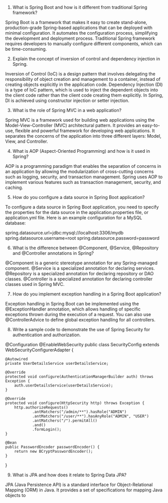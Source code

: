 1. What is Spring Boot and how is it different from traditional Spring framework?

Spring Boot is a framework that makes it easy to create stand-alone, production-grade Spring-based applications that can be deployed with minimal configuration. It automates the configuration process, simplifying the development and deployment process. Traditional Spring framework requires developers to manually configure different components, which can be time-consuming.

2. Explain the concept of inversion of control and dependency injection in Spring.

Inversion of Control (IoC) is a design pattern that involves delegating the responsibility of object creation and management to a container, instead of creating objects explicitly in the application code. Dependency Injection (DI) is a type of IoC pattern, which is used to inject the dependent objects into the client code rather than the client code creating them explicitly. In Spring, DI is achieved using constructor injection or setter injection.

3. What is the role of Spring MVC in a web application?

Spring MVC is a framework used for building web applications using the Model-View-Controller (MVC) architectural pattern. It provides an easy-to-use, flexible and powerful framework for developing web applications. It separates the concerns of the application into three different layers: Model, View, and Controller.

4. What is AOP (Aspect-Oriented Programming) and how is it used in Spring?

AOP is a programming paradigm that enables the separation of concerns in an application by allowing the modularization of cross-cutting concerns such as logging, security, and transaction management. Spring uses AOP to implement various features such as transaction management, security, and caching.

5. How do you configure a data source in Spring Boot application?

To configure a data source in Spring Boot application, you need to specify the properties for the data source in the application.properties file, or application.yml file. Here is an example configuration for a MySQL database:

spring.datasource.url=jdbc:mysql://localhost:3306/mydb
spring.datasource.username=root
spring.datasource.password=password

6. What is the difference between @Component, @Service, @Repository and @Controller annotations in Spring?

@Component is a generic stereotype annotation for any Spring-managed component. @Service is a specialized annotation for declaring services. @Repository is a specialized annotation for declaring repository or DAO classes. @Controller is a specialized annotation for declaring controller classes used in Spring MVC.

7. How do you implement exception handling in a Spring Boot application?

Exception handling in Spring Boot can be implemented using the @ExceptionHandler annotation, which allows handling of specific exceptions thrown during the execution of a request. You can also use @ControllerAdvice to define global exception handling for all controllers.

8. Write a sample code to demonstrate the use of Spring Security for authentication and authorization.

@Configuration
@EnableWebSecurity
public class SecurityConfig extends WebSecurityConfigurerAdapter {
 
    @Autowired
    private UserDetailsService userDetailsService;
 
    @Override
    protected void configure(AuthenticationManagerBuilder auth) throws Exception {
        auth.userDetailsService(userDetailsService);
    }
 
    @Override
    protected void configure(HttpSecurity http) throws Exception {
        http.authorizeRequests()
                .antMatchers("/admin/**").hasRole("ADMIN")
                .antMatchers("/user/**").hasAnyRole("ADMIN", "USER")
                .antMatchers("/").permitAll()
                .and()
                .formLogin();
    }
 
    @Bean
    public PasswordEncoder passwordEncoder() {
        return new BCryptPasswordEncoder();
    }
}

9. What is JPA and how does it relate to Spring Data JPA?

JPA (Java Persistence API) is a standard interface for Object-Relational Mapping (ORM) in Java. It provides a set of specifications for mapping Java objects to
